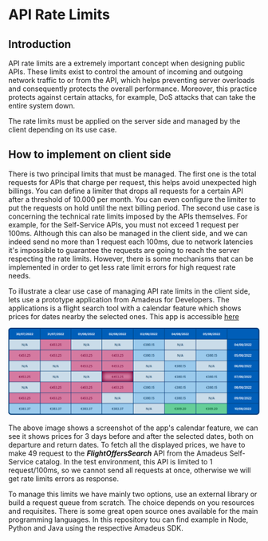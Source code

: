 # API Rate Limits

## Introduction
API rate limits are a extremely important concept when designing public APIs. These limits exist to control the amount of incoming and outgoing network traffic to or from the API, which helps preventing server overloads and consequently protects the overall performance. Moreover, this practice protects against certain attacks, for example, DoS attacks that can take the entire system down.

The rate limits must be applied on the server side and managed by the client depending on its use case.

## How to implement on client side

There is two principal limits that must be managed. The first one is the total requests for APIs that charge per request, this helps avoid unexpected high billings. You can define a limiter that drops all requests for a certain API after a threshold of 10.000 per month. You can even configure the limiter to put the requests on hold until the next billing period. The second use case is concerning the technical rate limits imposed by the APIs themselves. For example, for the Self-Service APIs, you must not exceed 1 request per 100ms. Although this can also be managed in the client side, and we can indeed send no more than 1 request each 100ms, due to network latencies it's impossible to guarantee the requests are going to reach the server respecting the rate limits. However, there is some mechanisms that can be implemented in order to get less rate limit errors for high request rate needs.

To illustrate a clear use case of managing API rate limits in the client side, lets use a prototype application from Amadeus for Developers. The applications is a flight search tool with a calendar feature which shows prices for dates nearby the selected ones. This app is accessible [here](https://github.com/gustavo-bertoldi/FlightSearchCalendar)

![Calendar](imgs/Calendar.png)

The above image shows a screenshot of the app's calendar feature, we can see it shows prices for 3 days before and after the selected dates, both on departure and return dates. To fetch all the displayed prices, we have to make 49 request to the ***FlightOffersSearch*** API from the Amadeus Self-Service catalog. In the test environment, this API is limited to 1 request/100ms, so we cannot send all requests at once, otherwise we will get rate limits errors as response.

To manage this limits we have mainly two options, use an external library or build a request queue from scratch. The choice depends on you resources and requisites. There is some great open source ones available for the main programming languages. In this repository tou can find example in Node, Python and Java using the respective Amadeus SDK.

